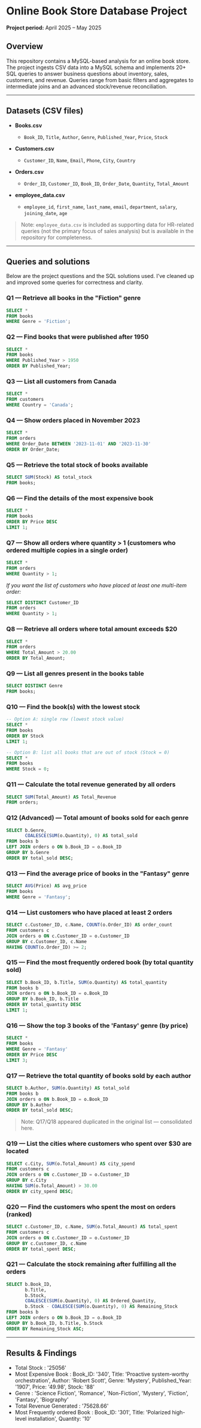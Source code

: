 # Online Book Store Database Project

**Project period:** April 2025 – May 2025

## Overview

This repository contains a MySQL-based analysis for an online book store. The project ingests CSV data into a MySQL schema and implements 20+ SQL queries to answer business questions about inventory, sales, customers, and revenue. Queries range from basic filters and aggregates to intermediate joins and an advanced stock/revenue reconciliation.

---

## Datasets (CSV files)

* **Books.csv**

  * `Book_ID`, `Title`, `Author`, `Genre`, `Published_Year`, `Price`, `Stock`

* **Customers.csv**

  * `Customer_ID`, `Name`, `Email`, `Phone`, `City`, `Country`

* **Orders.csv**

  * `Order_ID`, `Customer_ID`, `Book_ID`, `Order_Date`, `Quantity`, `Total_Amount`

* **employee\_data.csv**

  * `employee_id`, `first_name`, `last_name`, `email`, `department`, `salary`, `joining_date`, `age`

> Note: `employee_data.csv` is included as supporting data for HR-related queries (not the primary focus of sales analysis) but is available in the repository for completeness.

---

## Queries and solutions

Below are the project questions and the SQL solutions used. I’ve cleaned up and improved some queries for correctness and clarity.

### Q1 — Retrieve all books in the "Fiction" genre

```sql
SELECT *
FROM books
WHERE Genre = 'Fiction';
```

### Q2 — Find books that were published after 1950

```sql
SELECT *
FROM books
WHERE Published_Year > 1950
ORDER BY Published_Year;
```

### Q3 — List all customers from Canada

```sql
SELECT *
FROM customers
WHERE Country = 'Canada';
```

### Q4 — Show orders placed in November 2023

```sql
SELECT *
FROM orders
WHERE Order_Date BETWEEN '2023-11-01' AND '2023-11-30'
ORDER BY Order_Date;
```

### Q5 — Retrieve the total stock of books available

```sql
SELECT SUM(Stock) AS total_stock
FROM books;
```

### Q6 — Find the details of the most expensive book

```sql
SELECT *
FROM books
ORDER BY Price DESC
LIMIT 1;
```

### Q7 — Show all orders where quantity > 1 (customers who ordered multiple copies in a single order)

```sql
SELECT *
FROM orders
WHERE Quantity > 1;
```

*If you want the list of customers who have placed at least one multi-item order:*

```sql
SELECT DISTINCT Customer_ID
FROM orders
WHERE Quantity > 1;
```

### Q8 — Retrieve all orders where total amount exceeds \$20

```sql
SELECT *
FROM orders
WHERE Total_Amount > 20.00
ORDER BY Total_Amount;
```

### Q9 — List all genres present in the books table

```sql
SELECT DISTINCT Genre
FROM books;
```

### Q10 — Find the book(s) with the lowest stock

```sql
-- Option A: single row (lowest stock value)
SELECT *
FROM books
ORDER BY Stock
LIMIT 1;

-- Option B: list all books that are out of stock (Stock = 0)
SELECT *
FROM books
WHERE Stock = 0;
```

### Q11 — Calculate the total revenue generated by all orders

```sql
SELECT SUM(Total_Amount) AS Total_Revenue
FROM orders;
```

### Q12 (Advanced) — Total amount of books sold for each genre

```sql
SELECT b.Genre,
       COALESCE(SUM(o.Quantity), 0) AS total_sold
FROM books b
LEFT JOIN orders o ON b.Book_ID = o.Book_ID
GROUP BY b.Genre
ORDER BY total_sold DESC;
```

### Q13 — Find the average price of books in the "Fantasy" genre

```sql
SELECT AVG(Price) AS avg_price
FROM books
WHERE Genre = 'Fantasy';
```

### Q14 — List customers who have placed at least 2 orders

```sql
SELECT c.Customer_ID, c.Name, COUNT(o.Order_ID) AS order_count
FROM customers c
JOIN orders o ON c.Customer_ID = o.Customer_ID
GROUP BY c.Customer_ID, c.Name
HAVING COUNT(o.Order_ID) >= 2;
```

### Q15 — Find the most frequently ordered book (by total quantity sold)

```sql
SELECT b.Book_ID, b.Title, SUM(o.Quantity) AS total_quantity
FROM books b
JOIN orders o ON b.Book_ID = o.Book_ID
GROUP BY b.Book_ID, b.Title
ORDER BY total_quantity DESC
LIMIT 1;
```

### Q16 — Show the top 3 books of the 'Fantasy' genre (by price)

```sql
SELECT *
FROM books
WHERE Genre = 'Fantasy'
ORDER BY Price DESC
LIMIT 3;
```

### Q17 — Retrieve the total quantity of books sold by each author

```sql
SELECT b.Author, SUM(o.Quantity) AS total_sold
FROM books b
JOIN orders o ON b.Book_ID = o.Book_ID
GROUP BY b.Author
ORDER BY total_sold DESC;
```

> Note: Q17/Q18 appeared duplicated in the original list — consolidated here.

### Q19 — List the cities where customers who spent over \$30 are located

```sql
SELECT c.City, SUM(o.Total_Amount) AS city_spend
FROM customers c
JOIN orders o ON c.Customer_ID = o.Customer_ID
GROUP BY c.City
HAVING SUM(o.Total_Amount) > 30.00
ORDER BY city_spend DESC;
```

### Q20 — Find the customers who spent the most on orders (ranked)

```sql
SELECT c.Customer_ID, c.Name, SUM(o.Total_Amount) AS total_spent
FROM customers c
JOIN orders o ON c.Customer_ID = o.Customer_ID
GROUP BY c.Customer_ID, c.Name
ORDER BY total_spent DESC;
```

### Q21 — Calculate the stock remaining after fulfilling all the orders

```sql
SELECT b.Book_ID,
       b.Title,
       b.Stock,
       COALESCE(SUM(o.Quantity), 0) AS Ordered_Quantity,
       b.Stock - COALESCE(SUM(o.Quantity), 0) AS Remaining_Stock
FROM books b
LEFT JOIN orders o ON b.Book_ID = o.Book_ID
GROUP BY b.Book_ID, b.Title, b.Stock
ORDER BY Remaining_Stock ASC;
```


---

## Results & Findings

* Total Stock : '25056'
* Most Expensive Book : Book_ID: '340', Title: 'Proactive system-worthy orchestration', Author: 'Robert Scott', Genre: 'Mystery', Published_Year: '1907', Price: '49.98', Stock: '88'
* Genre : 'Science Fiction', 'Romance', 'Non-Fiction', 'Mystery', 'Fiction', 'Fantasy', 'Biography'
* Total Revenue Generated : '75628.66'
* Most Frequently ordered Book : Book_ID: '301', Title: 'Polarized high-level installation', Quantity: '10'
